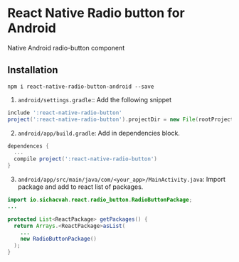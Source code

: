 # React Native Radio button for Android

Native Android radio-button component


## Installation

```
npm i react-native-radio-button-android --save
```

1. ```android/settings.gradle```:: Add the following snippet
```gradle
include ':react-native-radio-button'
project(':react-native-radio-button').projectDir = new File(rootProject.projectDir, '../node_modules/react-native-radio-button/android')
```

2. ```android/app/build.gradle```: Add in dependencies block.
```gradle
dependences {
  ...
  compile project(':react-native-radio-button')
}
```
3. ```android/app/src/main/java/com/<your_app>/MainActivity.java```: Import package and add to react list of packages.
```java
import io.sichacvah.react.radio_button.RadioButtonPackage;
...

protected List<ReactPackage> getPackages() {
  return Arrays.<ReactPackage>asList(
    ...
    new RadioButtonPackage()
  );
}
```
